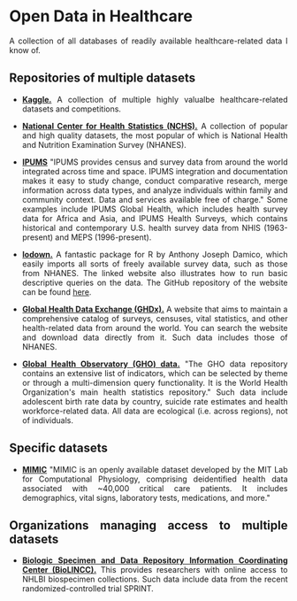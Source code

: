 # Open Data in Healthcare

<div align="justify">
  
A collection of all databases of readily available healthcare-related data I know of.


## Repositories of multiple datasets

* **[Kaggle.](https://www.kaggle.com/datasets)** A collection of multiple highly valualbe healthcare-related datasets and competitions.

* **[National Center for Health Statistics (NCHS).](https://www.cdc.gov/nchs/data_access/ftp_data.htm)** A collection of popular and high quality datasets, the most popular of which is National Health and Nutrition Examination Survey (NHANES).

* **[IPUMS](https://www.ipums.org/)** "IPUMS provides census and survey data from around the world integrated across time and space. IPUMS integration and documentation makes it easy to study change, conduct comparative research, merge information across data types, and analyze individuals within family and community context. Data and services available free of charge." Some examples include IPUMS Global Health, which includes health survey data for Africa and Asia, and IPUMS Health Surveys, which contains historical and contemporary U.S. health survey data from NHIS (1963-present) and MEPS (1996-present).

* **[lodown.](http://asdfree.com/)** A fantastic package for R by Anthony Joseph Damico, which easily imports all sorts of freely available survey data, such as those from NHANES. The linked website also illustrates how to run basic descriptive queries on the data. The GitHub repository of the website can be found [here](https://github.com/ajdamico/asdfree).

* **[Global Health Data Exchange (GHDx).](http://ghdx.healthdata.org/)** A website that aims to maintain a comprehensive catalog of surveys, censuses, vital statistics, and other health-related data from around the world. You can search the website and download data directly from it. Such data includes those of NHANES.

* **[Global Health Observatory (GHO) data.](http://www.who.int/gho/database/en/)** "The GHO data repository contains an extensive list of indicators, which can be selected by theme or through a multi-dimension query functionality. It is the World Health Organization's main health statistics repository." Such data include adolescent birth rate data by country, suicide rate estimates and health workforce-related data. All data are ecological (i.e. across regions), not of individuals.


## Specific datasets

* **[MIMIC](https://mimic.physionet.org/)** "MIMIC is an openly available dataset developed by the MIT Lab for Computational Physiology, comprising deidentified health data associated with ~40,000 critical care patients. It includes demographics, vital signs, laboratory tests, medications, and more."


## Organizations managing access to multiple datasets

* **[Biologic Specimen and Data Repository Information Coordinating Center (BioLINCC).](https://biolincc.nhlbi.nih.gov/home/)** This provides researchers with online access to NHLBI biospecimen collections. Such data include data from the recent randomized-controlled trial SPRINT.

</div>

